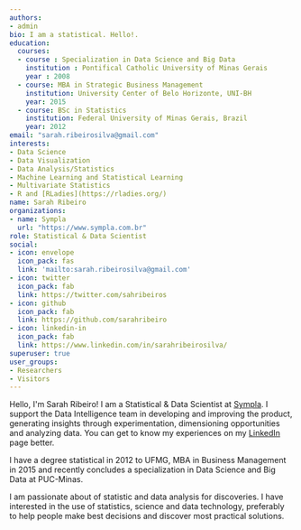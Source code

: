 ```yaml
---
authors:
- admin
bio: I am a statistical. Hello!.
education:
  courses:
  - course : Specialization in Data Science and Big Data
    institution : Pontifical Catholic University of Minas Gerais
    year : 2008
  - course: MBA in Strategic Business Management
    institution: University Center of Belo Horizonte, UNI-BH
    year: 2015
  - course: BSc in Statistics
    institution: Federal University of Minas Gerais, Brazil
    year: 2012
email: "sarah.ribeirosilva@gmail.com"
interests:
- Data Science
- Data Visualization
- Data Analysis/Statistics
- Machine Learning and Statistical Learning
- Multivariate Statistics
- R and [RLadies](https://rladies.org/)
name: Sarah Ribeiro
organizations:
- name: Sympla
  url: "https://www.sympla.com.br"
role: Statistical & Data Scientist
social:
- icon: envelope
  icon_pack: fas
  link: 'mailto:sarah.ribeirosilva@gmail.com'
- icon: twitter
  icon_pack: fab
  link: https://twitter.com/sahribeiros
- icon: github
  icon_pack: fab
  link: https://github.com/sarahribeiro
- icon: linkedin-in
  icon_pack: fab
  link: https://www.linkedin.com/in/sarahribeirosilva/
superuser: true
user_groups:
- Researchers
- Visitors
---
```


Hello, I'm Sarah Ribeiro! I am a Statistical & Data Scientist at [Sympla](https://www.sympla.com.br). I support the Data Intelligence team in developing and improving the product, generating insights through experimentation, dimensioning opportunities and analyzing data. You can get to know my experiences on my [LinkedIn](https://www.linkedin.com/in/sarahribeirosilva/) page better.

I have a degree statistical in 2012 to UFMG, MBA in Business Management in 2015 and recently concludes a specialization in Data Science and Big Data at PUC-Minas.

I am passionate about of statistic and  data analysis for discoveries. I have interested in the use of statistics, science and data technology, preferably to help people make best decisions and discover most practical solutions.
